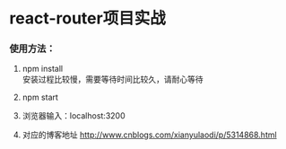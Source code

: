 # react-router项目实战

### 使用方法：

1.  npm install    
安装过程比较慢，需要等待时间比较久，请耐心等待

2.  npm start

3.  浏览器输入：localhost:3200

4. 对应的博客地址
http://www.cnblogs.com/xianyulaodi/p/5314868.html
